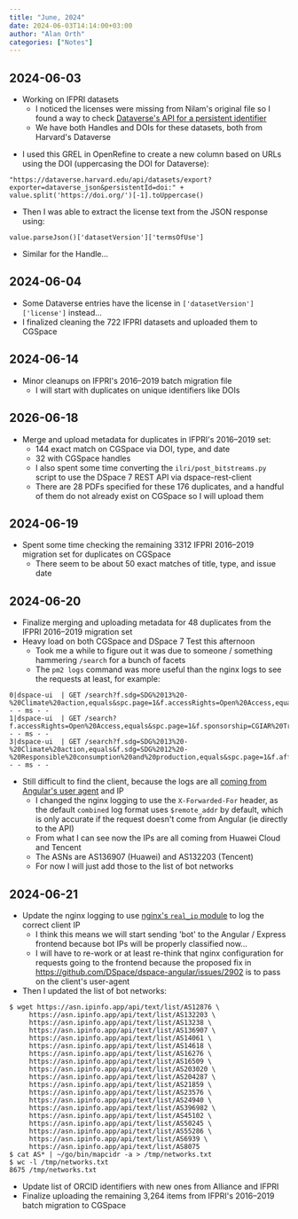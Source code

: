```yaml
---
title: "June, 2024"
date: 2024-06-03T14:14:00+03:00
author: "Alan Orth"
categories: ["Notes"]
---
```


## 2024-06-03

- Working on IFPRI datasets
  - I noticed the licenses were missing from Nilam's original file so I found a way to check [Dataverse's API for a persistent identifier](https://guides.dataverse.org/en/latest/api/native-api.html#export-metadata-of-a-dataset-in-various-formats)
  - We have both Handles and DOIs for these datasets, both from Harvard's Dataverse

<!--more-->

- I used this GREL in OpenRefine to create a new column based on URLs using the DOI (uppercasing the DOI for Dataverse):

```
"https://dataverse.harvard.edu/api/datasets/export?exporter=dataverse_json&persistentId=doi:" + value.split('https://doi.org/')[-1].toUppercase()
```

- Then I was able to extract the license text from the JSON response using:

```
value.parseJson()['datasetVersion']['termsOfUse']
```

- Similar for the Handle...

## 2024-06-04

- Some Dataverse entries have the license in `['datasetVersion']['license']` instead...
- I finalized cleaning the 722 IFPRI datasets and uploaded them to CGSpace

## 2024-06-14

- Minor cleanups on IFPRI's 2016–2019 batch migration file
  - I will start with duplicates on unique identifiers like DOIs

## 2026-06-18

- Merge and upload metadata for duplicates in IFPRI's 2016–2019 set:
  - 144 exact match on CGSpace via DOI, type, and date
  - 32 with CGSpace handles
  - I also spent some time converting the `ilri/post_bitstreams.py` script to use the DSpace 7 REST API via dspace-rest-client
  - There are 28 PDFs specified for these 176 duplicates, and a handful of them do not already exist on CGSpace so I will upload them

## 2024-06-19

- Spent some time checking the remaining 3312 IFPRI 2016–2019 migration set for duplicates on CGSpace
  - There seem to be about 50 exact matches of title, type, and issue date

## 2024-06-20

- Finalize merging and uploading metadata for 48 duplicates from the IFPRI 2016–2019 migration set
- Heavy load on both CGSpace and DSpace 7 Test this afternoon
  - Took me a while to figure out it was due to someone / something hammering `/search` for a bunch of facets
  - The `pm2 logs` command was more useful than the nginx logs to see the requests at least, for example:

```
0|dspace-ui  | GET /search?f.sdg=SDG%2013%20-%20Climate%20action,equals&spc.page=1&f.accessRights=Open%20Access,equals&f.dateIssued.min=2023&f.dateIssued.max=2024&f.country=Colombia,equals&f.subject=climate%20change,equals&f.region=Latin%20America%20and%20the%20Caribbean,equals&f.publisher=CGIAR%20FOCUS%20Climate%20Security,equals - - ms - -
1|dspace-ui  | GET /search?f.accessRights=Open%20Access,equals&spc.page=1&f.sponsorship=CGIAR%20Trust%20Fund,equals&f.impactArea=Climate%20adaptation%20and%20mitigation,equals&f.region=Eastern%20Africa,equals&f.publisher=International%20Institute%20of%20Tropical%20Agriculture,equals - - ms - -
3|dspace-ui  | GET /search?f.sdg=SDG%2013%20-%20Climate%20action,equals&f.sdg=SDG%2012%20-%20Responsible%20consumption%20and%20production,equals&spc.page=1&f.affiliation=CGIAR%20Research%20Program%20on%20Climate%20Change,%20Agriculture%20and%20Food%20Security,equals&f.affiliation=Alliance%20of%20Bioversity%20International%20and%20CIAT,equals&f.dateIssued.min=2020&f.dateIssued.max=2021&f.impactArea=Environmental%20health%20and%20biodiversity,equals - - ms - -
```

- Still difficult to find the client, because the logs are all [coming from Angular's user agent](https://github.com/DSpace/dspace-angular/issues/2902) and IP
  - I changed the nginx logging to use the `X-Forwarded-For` header, as the default `combined` log format uses `$remote_addr` by default, which is only accurate if the request doesn't come from Angular (ie directly to the API)
  - From what I can see now the IPs are all coming from Huawei Cloud and Tencent
  - The ASNs are AS136907 (Huawei) and AS132203 (Tencent)
  - For now I will just add those to the list of bot networks

## 2024-06-21

- Update the nginx logging to use [nginx's `real_ip` module](http://nginx.org/en/docs/http/ngx_http_realip_module.html) to log the correct client IP
  - I think this means we will start sending 'bot' to the Angular / Express frontend because bot IPs will be properly classified now...
  - I will have to re-work or at least re-think that nginx configuration for requests going to the frontend because the proposed fix in https://github.com/DSpace/dspace-angular/issues/2902 is to pass on the client's user-agent
- Then I updated the list of bot networks:

```console
$ wget https://asn.ipinfo.app/api/text/list/AS12876 \
     https://asn.ipinfo.app/api/text/list/AS132203 \
     https://asn.ipinfo.app/api/text/list/AS13238 \
     https://asn.ipinfo.app/api/text/list/AS136907 \
     https://asn.ipinfo.app/api/text/list/AS14061 \
     https://asn.ipinfo.app/api/text/list/AS14618 \
     https://asn.ipinfo.app/api/text/list/AS16276 \
     https://asn.ipinfo.app/api/text/list/AS16509 \
     https://asn.ipinfo.app/api/text/list/AS203020 \
     https://asn.ipinfo.app/api/text/list/AS204287 \
     https://asn.ipinfo.app/api/text/list/AS21859 \
     https://asn.ipinfo.app/api/text/list/AS23576 \
     https://asn.ipinfo.app/api/text/list/AS24940 \
     https://asn.ipinfo.app/api/text/list/AS396982 \
     https://asn.ipinfo.app/api/text/list/AS45102 \
     https://asn.ipinfo.app/api/text/list/AS50245 \
     https://asn.ipinfo.app/api/text/list/AS55286 \
     https://asn.ipinfo.app/api/text/list/AS6939 \
     https://asn.ipinfo.app/api/text/list/AS8075
$ cat AS* | ~/go/bin/mapcidr -a > /tmp/networks.txt
$ wc -l /tmp/networks.txt
8675 /tmp/networks.txt
```

- Update list of ORCID identifiers with new ones from Alliance and IFPRI
- Finalize uploading the remaining 3,264 items from IFPRI's 2016–2019 batch migration to CGSpace

<!-- vim: set sw=2 ts=2: -->

